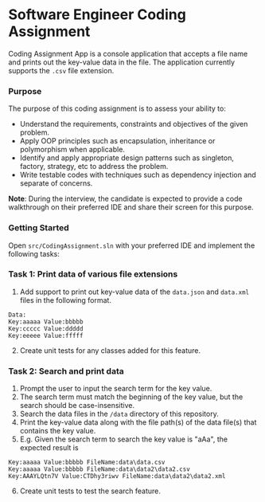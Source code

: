 # Software Engineer Coding Assignment

Coding Assignment App is a console application that accepts a file name and prints out the key-value data in the file. The application currently supports the `.csv` file extension.

### Purpose
The purpose of this coding assignment is to assess your ability to:

- Understand the requirements, constraints and objectives of the given problem.
- Apply OOP principles such as encapsulation, inheritance or polymorphism when applicable.
- Identify and apply appropriate design patterns such as singleton, factory, strategy, etc to address the problem.
- Write testable codes with techniques such as dependency injection and separate of concerns.

**Note**: During the interview, the candidate is expected to provide a code walkthrough on their preferred IDE and share their screen for this purpose.

### Getting Started
Open `src/CodingAssignment.sln` with your preferred IDE and implement the following tasks:

### Task 1: Print data of various file extensions

1. Add support to print out key-value data of the `data.json` and `data.xml` files in the following format.
```
Data:
Key:aaaaa Value:bbbbb
Key:ccccc Value:ddddd
Key:eeeee Value:fffff
```
2. Create unit tests for any classes added for this feature.

### Task 2: Search and print data 

1. Prompt the user to input the search term for the key value.
2. The search term must match the beginning of the key value, but the search should be case-insensitive.
3. Search the data files in the `/data` directory of this repository.
4. Print the key-value data along with the file path(s) of the data file(s) that contains the key value.
5. E.g. Given the search term to search the key value is "aAa", the expected result is 
```
Key:aaaaa Value:bbbbb FileName:data\data.csv 
Key:aaaaa Value:bbbbb FileName:data\data2\data2.csv
Key:AAAYLQtn7V Value:CTDhy3riwv FileName:data\data2\data2.xml
```
6. Create unit tests to test the search feature.


